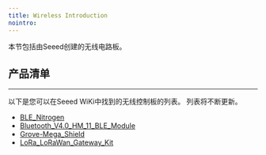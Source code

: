 ```yaml
---
title: Wireless Introduction
nointro:
---
```


本节包括由Seeed创建的无线电路板。

## 产品清单
---

以下是您可以在Seeed WiKi中找到的无线控制板的列表。 列表将不断更新。


* [BLE_Nitrogen](http://seeed.wiki/BLE_Nitrogen)
* [Bluetooth_V4.0_HM_11_BLE_Module](http://seeed.wiki/Bluetooth_V4_HM_11_BLE_Module)
* [Grove-Mega_Shield](http://seeed.wiki/Grove-Mega_Shield)
* [LoRa_LoRaWan_Gateway_Kit](060622)